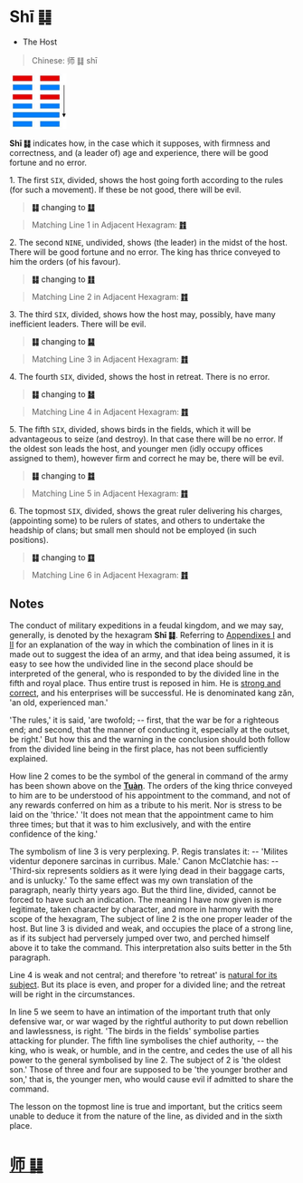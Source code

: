 # Shī ䷆

* The Host

> Chinese: 师 ䷆ shī

<a id="p-71"/>

<img src="shapes/07.10.jpg" width="101" alt="师">

**Shī ䷆** indicates how, in the case which it supposes, with firmness and correctness, and (a leader of) age and experience, there will be good fortune and no error.

<a id="p-72"/>

1.<a id="7.1"/> The first `SIX`, divided, shows the host going forth according to the rules (for such a movement). If these be not good, there will be evil.

> **䷆** changing to [**䷒**](e4b8b4lin.md)

> Matching Line 1 in Adjacent Hexagram: [**䷇**](e6af94bi.md#8.1)

2.<a id="7.2"/> The second `NINE`, undivided, shows (the leader) in the midst of the host. There will be good fortune and no error. The king has thrice conveyed to him the orders (of his favour).

> **䷆** changing to [**䷁**](e59da4kun.md)

> Matching Line 2 in Adjacent Hexagram: [**䷇**](e6af94bi.md#8.2)

3.<a id="7.3"/> The third `SIX`, divided, shows how the host may, possibly, have many inefficient leaders. There will be evil.

> **䷆** changing to [**䷭**](e58d87sheng.md)

> Matching Line 3 in Adjacent Hexagram: [**䷇**](e6af94bi.md#8.3)

4.<a id="7.4"/> The fourth `SIX`, divided, shows the host in retreat. There is no error.

> **䷆** changing to [**䷧**](e8a7a3xie.md)

> Matching Line 4 in Adjacent Hexagram: [**䷇**](e6af94bi.md#8.4)

5.<a id="7.5"/> The fifth `SIX`, divided, shows birds in the fields, which it will be advantageous to seize (and destroy). In that case there will be no error. If the oldest son leads the host, and younger men (idly occupy offices assigned to them), however firm and correct he may be, there will be evil.

> **䷆** changing to [**䷜**](e59d8ekan.md)

> Matching Line 5 in Adjacent Hexagram: [**䷇**](e6af94bi.md#8.5)

6.<a id="7.6"/> The topmost `SIX`, divided, shows the great ruler delivering his charges, (appointing some) to be rulers of states, and others to undertake the headship of clans; but small men should not be employed (in such positions).

> **䷆** changing to [**䷃**](e89299meng.md)

> Matching Line 6 in Adjacent Hexagram: [**䷇**](e6af94bi.md#8.6)

## Notes

The conduct of military expeditions in a feudal kingdom, and we may say, generally, is denoted by the hexagram **Shī ䷆**. Referring to [Appendixes I](appendix01s1.md) and [II](appendix02s1.md) for an explanation of the way in which the combination of lines in it is made out to suggest the idea of an army, and that idea being assumed, it is easy to see how the undivided line in the second place should be interpreted of the general, who is responded to by the divided line in the fifth and royal place. Thus entire trust is reposed in him. He is [strong and correct](e6af94bi.md#p-73), and his enterprises will be successful. He is denominated kang zăn, 'an old, experienced man.'

'The rules,' it is said, 'are twofold; -- first, that the war be for a righteous end; and second, that the manner of conducting it, especially at the outset, be right.' But how this and the warning in the conclusion should both follow from the divided line being in the first place, has not been sufficiently explained.

How line 2 comes to be the symbol of the general in command of the army has been shown above on the [**Tuàn**](https://ctext.org/book-of-changes/tuan-zhuan). The orders of the king thrice conveyed to him are to be understood of his appointment to the command, and not of any rewards conferred on him as a tribute to his merit. Nor is stress to be laid on the 'thrice.' 'It does not mean that the appointment came to him three times; but that it was to him exclusively, and with the entire confidence of the king.'

The symbolism of line 3 is very perplexing. P. Regis translates it: -- 'Milites videntur deponere sarcinas in curribus. Male.' Canon McClatchie has: -- 'Third-six represents soldiers as it were lying dead in their baggage carts, and is unlucky.' To the same effect was my own translation of the paragraph, nearly thirty years ago. But the third line, divided, cannot be forced to have such an indication. The meaning I have now given is more legitimate, taken character by character, and more in harmony with the scope of the hexagram, The subject of line 2 is the one proper leader of the host. But line 3 is divided and weak, and occupies the place of a strong line, as if its subject had perversely jumped over two, and perched himself above it to take the command. This interpretation also suits better in the 5th paragraph.

Line 4 is weak and not central; and therefore 'to retreat' is [natural for its subject](e6af94bi.md#p-74). But its place is even, and proper for a divided line; and the retreat will be right in the circumstances.

In line 5 we seem to have an intimation of the important truth that only defensive war, or war waged by the rightful authority to put down rebellion and lawlessness, is right. 'The birds in the fields' symbolise parties attacking for plunder. The fifth line symbolises the chief authority, -- the king, who is weak, or humble, and in the centre, and cedes the use of all his power to the general symbolised by line 2. The subject of 2 is 'the oldest son.' Those of three and four are supposed to be 'the younger brother and son,' that is, the younger men, who would cause evil if admitted to share the command.

The lesson on the topmost line is true and important, but the critics seem unable to deduce it from the nature of the line, as divided and in the sixth place.

# [师 ䷆](e5b888shi_cn.md)
